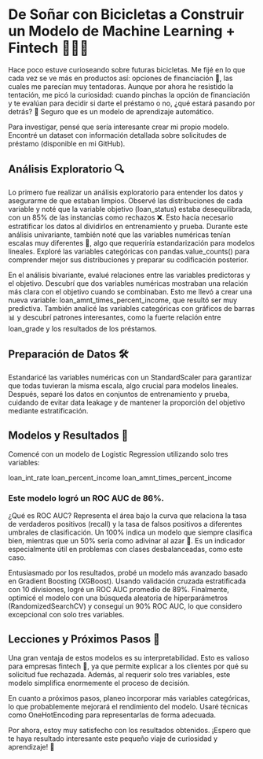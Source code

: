 # De Soñar con Bicicletas a Construir un Modelo de Machine Learning + Fintech 🚴‍♂️🤖

Hace poco estuve curioseando sobre futuras bicicletas. Me fijé en lo que cada vez se ve más en productos así: opciones de financiación 💸, las cuales me parecían muy tentadoras. Aunque por ahora he resistido la tentación, me picó la curiosidad: cuando pinchas la opción de financiación y te evalúan para decidir si darte el préstamo o no, ¿qué estará pasando por detrás? 🤔 Seguro que es un modelo de aprendizaje automático.

Para investigar, pensé que sería interesante crear mi propio modelo. Encontré un dataset con información detallada sobre solicitudes de préstamo (disponible en mi GitHub).

## Análisis Exploratorio 🔍
Lo primero fue realizar un análisis exploratorio para entender los datos y asegurarme de que estaban limpios. Observé las distribuciones de cada variable y noté que la variable objetivo (loan_status) estaba desequilibrada, con un 85% de las instancias como rechazos ❌. Esto hacía necesario estratificar los datos al dividirlos en entrenamiento y prueba.
Durante este análisis univariante, también noté que las variables numéricas tenían escalas muy diferentes 📏, algo que requeriría estandarización para modelos lineales. Exploré las variables categóricas con pandas.value_counts() para comprender mejor sus distribuciones y preparar su codificación posterior.

En el análisis bivariante, evalué relaciones entre las variables predictoras y el objetivo. Descubrí que dos variables numéricas mostraban una relación más clara con el objetivo cuando se combinaban. Esto me llevó a crear una nueva variable: loan_amnt_times_percent_income, que resultó ser muy predictiva.
También analicé las variables categóricas con gráficos de barras 📊 y descubrí patrones interesantes, como la fuerte relación entre loan_grade y los resultados de los préstamos.

## Preparación de Datos 🛠️
Estandaricé las variables numéricas con un StandardScaler para garantizar que todas tuvieran la misma escala, algo crucial para modelos lineales. Después, separé los datos en conjuntos de entrenamiento y prueba, cuidando de evitar data leakage y de mantener la proporción del objetivo mediante estratificación.

## Modelos y Resultados 🤖
Comencé con un modelo de Logistic Regression utilizando solo tres variables:

loan_int_rate
loan_percent_income
loan_amnt_times_percent_income

### Este modelo logró un ROC AUC de 86%.
¿Qué es ROC AUC? Representa el área bajo la curva que relaciona la tasa de verdaderos positivos (recall) y la tasa de falsos positivos a diferentes umbrales de clasificación. Un 100% indica un modelo que siempre clasifica bien, mientras que un 50% sería como adivinar al azar 🎯. Es un indicador especialmente útil en problemas con clases desbalanceadas, como este caso.

Entusiasmado por los resultados, probé un modelo más avanzado basado en Gradient Boosting (XGBoost). Usando validación cruzada estratificada con 10 divisiones, logré un ROC AUC promedio de 89%. Finalmente, optimicé el modelo con una búsqueda aleatoria de hiperparámetros (RandomizedSearchCV) y conseguí un 90% ROC AUC, lo que considero excepcional con solo tres variables.

## Lecciones y Próximos Pasos 🚀
Una gran ventaja de estos modelos es su interpretabilidad. Esto es valioso para empresas fintech 🏦, ya que permite explicar a los clientes por qué su solicitud fue rechazada. Además, al requerir solo tres variables, este modelo simplifica enormemente el proceso de decisión.

En cuanto a próximos pasos, planeo incorporar más variables categóricas, lo que probablemente mejorará el rendimiento del modelo. Usaré técnicas como OneHotEncoding para representarlas de forma adecuada.

Por ahora, estoy muy satisfecho con los resultados obtenidos. ¡Espero que te haya resultado interesante este pequeño viaje de curiosidad y aprendizaje! 🌟


